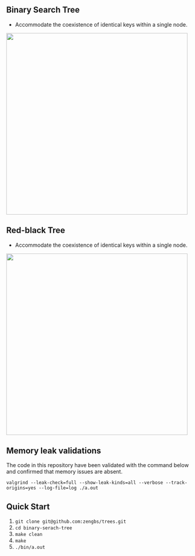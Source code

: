 ## Binary Search Tree
* Accommodate the coexistence of identical keys within a single node.
<img src="https://upload.wikimedia.org/wikipedia/commons/d/da/Binary_search_tree.svg" width="480">


## Red-black Tree
* Accommodate the coexistence of identical keys within a single node.
<img src="https://upload.wikimedia.org/wikipedia/commons/thumb/4/41/Red-black_tree_example_with_NIL.svg/1920px-Red-black_tree_example_with_NIL.svg.png" width="480">

## Memory leak validations
The code in this repository have been validated with the command below and confirmed that memory issues are absent.

`valgrind --leak-check=full --show-leak-kinds=all --verbose --track-origins=yes --log-file=log ./a.out`
## Quick Start
1. `git clone git@github.com:zengbs/trees.git`
2. `cd binary-serach-tree`
3. `make clean`
4. `make`
5. `./bin/a.out`
